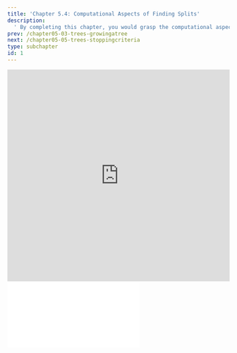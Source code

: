 ```yaml
---
title: 'Chapter 5.4: Computational Aspects of Finding Splits'
description:
  ' By completing this chapter, you would grasp the computational aspects of the node-splitting procedure. In particular, you will learn how CART automatically deals with missing values in features.'
prev: /chapter05-03-trees-growingatree
next: /chapter05-05-trees-stoppingcriteria
type: subchapter
id: 1
---
```


<exercise id="1" title="Video Lecture">

<iframe width="100%" height="480" src="https://www.youtube.com/embed/RujQ_xP-NFA" frameborder="0" allow="accelerometer; autoplay; encrypted-media; gyroscope; picture-in-picture" allowfullscreen></iframe>

</exercise>

<exercise id="2" title="Slides">

<object data="pdfs/5/slides-cart-splitcomputation.pdf" type="application/pdf" style="width:100%;height:480px">
    <embed src="pdfs/5/slides-cart-splitcomputation.pdf" type="application/pdf" />
</object>

</exercise>
